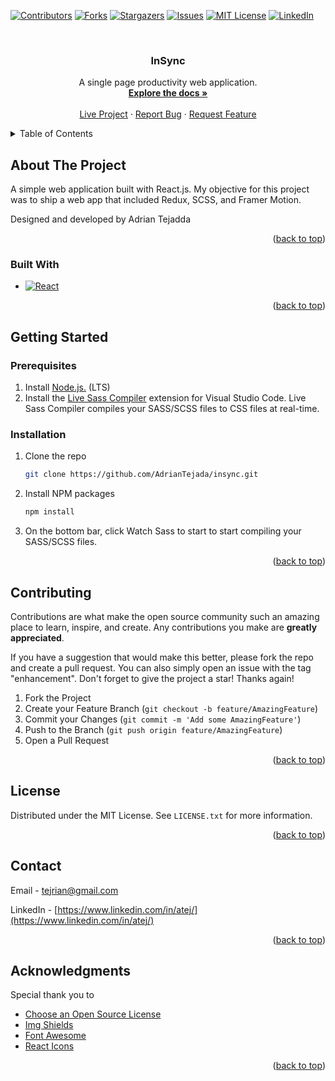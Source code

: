 <a name="readme-top"></a>

<!-- PROJECT SHIELDS -->
<!--
*** I'm using markdown "reference style" links for readability.
*** Reference links are enclosed in brackets [ ] instead of parentheses ( ).
*** See the bottom of this document for the declaration of the reference variables
*** for contributors-url, forks-url, etc. This is an optional, concise syntax you may use.
*** https://www.markdownguide.org/basic-syntax/#reference-style-links
-->
  [![Contributors][contributors-shield]][contributors-url]
  [![Forks][forks-shield]][forks-url]
  [![Stargazers][stars-shield]][stars-url]
  [![Issues][issues-shield]][issues-url]
  [![MIT License][license-shield]][license-url]
  [![LinkedIn][linkedin-shield]][linkedin-url]


<br />
<div align="center">
  <h3 align="center">InSync</h3>
  <p align="center">
    A single page productivity web application.
    <br />
    <a href="https://github.com/AdrianTejada/insync"><strong>Explore the docs »</strong></a>
    <br />
    <br />
    <a href="https://insynccc.netlify.app/">Live Project</a>
    ·
    <a href="https://github.com/AdrianTejada/insync/issues">Report Bug</a>
    ·
    <a href="https://github.com/AdrianTejada/insync/issues">Request Feature</a>
  </p>
</div>

<!-- TABLE OF CONTENTS -->
<details>
  <summary>Table of Contents</summary>
  <ol>
    <li>
      <a href="#about-the-project">About The Project</a>
      <ul>
        <li><a href="#built-with">Built With</a></li>
      </ul>
    </li>
    <li>
      <a href="#getting-started">Getting Started</a>
      <ul>
        <li><a href="#prerequisites">Prerequisites</a></li>
        <li><a href="#installation">Installation</a></li>
      </ul>
    </li>
    <li><a href="#contributing">Contributing</a></li>
    <li><a href="#license">License</a></li>
    <li><a href="#contact">Contact</a></li>
    <li><a href="#acknowledgments">Acknowledgments</a></li>
  </ol>
</details>

<!-- ABOUT THE PROJECT -->
## About The Project

A simple web application built with React.js. My objective for this project was to ship a web app that included Redux, SCSS, and Framer Motion.

Designed and developed by Adrian Tejadda

<p align="right">(<a href="#readme-top">back to top</a>)</p>

### Built With

* [![React][React.js]][React-url]

<p align="right">(<a href="#readme-top">back to top</a>)</p>

<!-- GETTING STARTED -->
## Getting Started

### Prerequisites

1. Install <a href='https://nodejs.org/en/'>Node.js.</a> (LTS)
2. Install the <a href='https://marketplace.visualstudio.com/items?itemName=glenn2223.live-sass'>Live Sass Compiler</a> extension for Visual Studio Code. Live Sass Compiler compiles your SASS/SCSS files to CSS files at real-time.
### Installation

1. Clone the repo
   ```sh
   git clone https://github.com/AdrianTejada/insync.git
   ```
2. Install NPM packages
   ```sh
   npm install
   ```
4. On the bottom bar, click Watch Sass to start to start compiling your SASS/SCSS files.

<p align="right">(<a href="#readme-top">back to top</a>)</p>

<!-- CONTRIBUTING -->
## Contributing

Contributions are what make the open source community such an amazing place to learn, inspire, and create. Any contributions you make are **greatly appreciated**.

If you have a suggestion that would make this better, please fork the repo and create a pull request. You can also simply open an issue with the tag "enhancement".
Don't forget to give the project a star! Thanks again!

1. Fork the Project
2. Create your Feature Branch (`git checkout -b feature/AmazingFeature`)
3. Commit your Changes (`git commit -m 'Add some AmazingFeature'`)
4. Push to the Branch (`git push origin feature/AmazingFeature`)
5. Open a Pull Request

<p align="right">(<a href="#readme-top">back to top</a>)</p>

<!-- LICENSE -->
## License

Distributed under the MIT License. See `LICENSE.txt` for more information.

<p align="right">(<a href="#readme-top">back to top</a>)</p>

<!-- CONTACT -->
## Contact

Email - tejrian@gmail.com

LinkedIn - [https://www.linkedin.com/in/atej/](https://www.linkedin.com/in/atej/)

<p align="right">(<a href="#readme-top">back to top</a>)</p>

<!-- ACKNOWLEDGMENTS -->
## Acknowledgments

Special thank you to 

* [Choose an Open Source License](https://choosealicense.com)
* [Img Shields](https://shields.io)
* [Font Awesome](https://fontawesome.com)
* [React Icons](https://react-icons.github.io/react-icons/search)


<p align="right">(<a href="#readme-top">back to top</a>)</p>



<!-- MARKDOWN LINKS & IMAGES -->
<!-- https://www.markdownguide.org/basic-syntax/#reference-style-links -->
[contributors-shield]: https://img.shields.io/github/contributors/AdrianTejada/insync.svg?style=for-the-badge
[contributors-url]: https://github.com/AdrianTejada/Best-README-Template/graphs/contributors
[forks-shield]: https://img.shields.io/github/forks/AdrianTejada/insync.svg?style=for-the-badge
[forks-url]: https://github.com/AdrianTejada/insync/network/members
[stars-shield]: https://img.shields.io/github/stars/AdrianTejada/insync.svg?style=for-the-badge
[stars-url]: https://github.com/AdrianTejada/insync/stargazers
[issues-shield]: https://img.shields.io/github/issues/AdrianTejada/insync.svg?style=for-the-badge
[issues-url]: https://github.com/AdrianTejada/insync/issues
[license-shield]: https://img.shields.io/github/license/AdrianTejada/insync.svg?style=for-the-badge
[license-url]: https://github.com/AdrianTejada/insync/blob/master/LICENSE.txt
[linkedin-shield]: https://img.shields.io/badge/-LinkedIn-black.svg?style=for-the-badge&logo=linkedin&colorB=555
[linkedin-url]: https://www.linkedin.com/in/atej/
[product-screenshot]: images/screenshot.png
[React.js]: https://img.shields.io/badge/React-20232A?style=for-the-badge&logo=react&logoColor=61DAFB
[React-url]: https://reactjs.org/